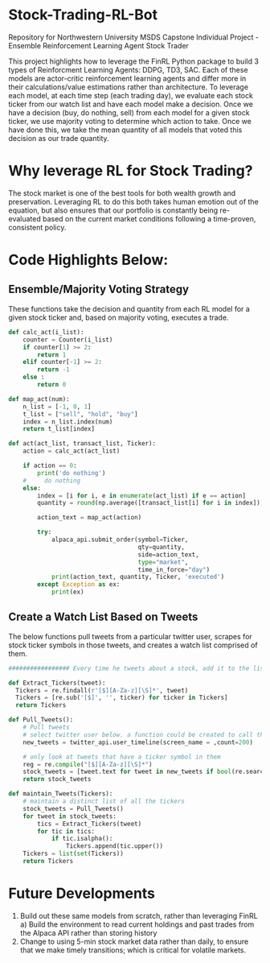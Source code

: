 # Stock-Trading-RL-Bot

Repository for Northwestern University MSDS Capstone Individual Project - Ensemble Reinforcement Learning Agent Stock Trader

This project highlights how to leverage the FinRL Python package to build 3 types of Reinforcment Learning Agents: DDPG, TD3, SAC. Each of these models are actor-critic reinforcement learning agents and differ more in their calculations/value estimations rather than architecture. To leverage each model, at each time step (each trading day), we evaluate each stock ticker from our watch list and have each model make a decision. Once we have a decision (buy, do nothing, sell) from each model for a given stock ticker, we use majority voting to determine which action to take. Once we have done this, we take the mean quantity of all models that voted this decision as our trade quantity. 


# Why leverage RL for Stock Trading?

The stock market is one of the best tools for both wealth growth and preservation. Leveraging RL to do this both takes human emotion out of the equation, but also ensures that our portfolio is constantly being re-evaluated based on the current market conditions following a time-proven, consistent policy.

# Code Highlights Below:
## Ensemble/Majority Voting Strategy

These functions take the decision and quantity from each RL model for a given stock ticker and, based on majority voting, executes a trade.

``` Python
def calc_act(i_list):
    counter = Counter(i_list)
    if counter[1] >= 2:
        return 1
    elif counter[-1] >= 2:
        return -1
    else :
        return 0

def map_act(num):
    n_list = [-1, 0, 1]
    t_list = ["sell", "hold", "buy"]
    index = n_list.index(num)
    return t_list[index]

def act(act_list, transact_list, Ticker):
    action = calc_act(act_list)

    if action == 0:
        print('do nothing')
    #     do nothing
    else:
        index = [i for i, e in enumerate(act_list) if e == action]
        quantity = round(np.average([transact_list[i] for i in index]))

        action_text = map_act(action)

        try:
            alpaca_api.submit_order(symbol=Ticker,
                                    qty=quantity,
                                    side=action_text,
                                    type="market",
                                    time_in_force="day")
            print(action_text, quantity, Ticker, 'executed')
        except Exception as ex:
            print(ex)

```

## Create a Watch List Based on Tweets

The below functions pull tweets from a particular twitter user, scrapes for stock ticker symbols in those tweets, and creates a watch list comprised of them.

``` Python
################# Every time he tweets about a stock, add it to the list. Keep list distinct - Finished

def Extract_Tickers(tweet):
  Tickers = re.findall(r'[$][A-Za-z][\S]*', tweet)
  Tickers = [re.sub('[$]', '', ticker) for ticker in Tickers]
  return Tickers

def Pull_Tweets():
    # Pull tweets
    # select twitter user below. a function could be created to call this function for multiple twitter users and append the ticker lists together
    new_tweets = twitter_api.user_timeline(screen_name = ,count=200)

    # only look at tweets that have a ticker symbol in them
    reg = re.compile("[$][A-Za-z][\S]*")
    stock_tweets = [tweet.text for tweet in new_tweets if bool(re.search(reg, tweet.text))]
    return stock_tweets

def maintain_Tweets(Tickers):
    # maintain a distinct list of all the tickers
    stock_tweets = Pull_Tweets()
    for tweet in stock_tweets:
        tics = Extract_Tickers(tweet)
        for tic in tics:
            if tic.isalpha():
                Tickers.append(tic.upper())
    Tickers = list(set(Tickers))
    return Tickers
```

# Future Developments

1) Build out these same models from scratch, rather than leveraging FinRL
  a) Build the environment to read current holdings and past trades from the Alpaca API rather than          storing history
2) Change to using 5-min stock market data rather than daily, to ensure that we make timely transitions;    which is critical for volatile markets.
